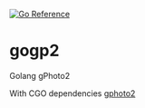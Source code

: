 [![Go Reference](https://pkg.go.dev/badge/github.com/qazf88/gogp2.svg)](https://pkg.go.dev/github.com/qazf88/gogp2)

# gogp2

Golang gPhoto2

With CGO dependencies [gphoto2](https://github.com/gphoto/gphoto2)